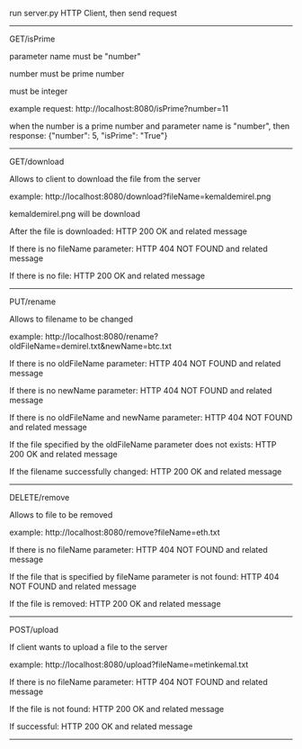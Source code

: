 run server.py HTTP Client, then send request

--------------------------------

GET/isPrime

parameter name must be "number" 

number must be prime number

must be integer

example request: http://localhost:8080/isPrime?number=11

when the number is a prime number and parameter name is "number", then response: {"number": 5, "isPrime": "True"}



---------------------------------
GET/download

Allows to client to download the file from the server

example:  http://localhost:8080/download?fileName=kemaldemirel.png

kemaldemirel.png will be download

After the file is downloaded: HTTP 200 OK and related message

If there is no fileName parameter: HTTP 404 NOT FOUND and related message

If there is no file: HTTP 200 OK and related message

---------------------------------
PUT/rename

Allows to filename to be changed

example: http://localhost:8080/rename?oldFileName=demirel.txt&newName=btc.txt

If there is no oldFileName parameter: HTTP 404 NOT FOUND and related message

If there is no newName parameter: HTTP 404 NOT FOUND and related message

If there is no oldFileName and newName parameter: HTTP 404 NOT FOUND and related message

If the file specified by the oldFileName parameter does not exists: HTTP 200 OK and related message

If the filename successfully changed: HTTP 200 OK and related message

---------------------------------

DELETE/remove

Allows to file to be removed

example: http://localhost:8080/remove?fileName=eth.txt

If there is no fileName parameter: HTTP 404 NOT FOUND and related message

If the file that is specified by fileName parameter is not found: HTTP 404 NOT FOUND and related message

If the file is removed: HTTP 200 OK and related message

-------------------------------------

POST/upload

If client wants to upload a file to the server

example:  http://localhost:8080/upload?fileName=metinkemal.txt

If there is no fileName parameter: HTTP 404 NOT FOUND and related message

If the file is not found: HTTP 200 OK and related message

If successful: HTTP 200 OK and related message

---------------------------------------
